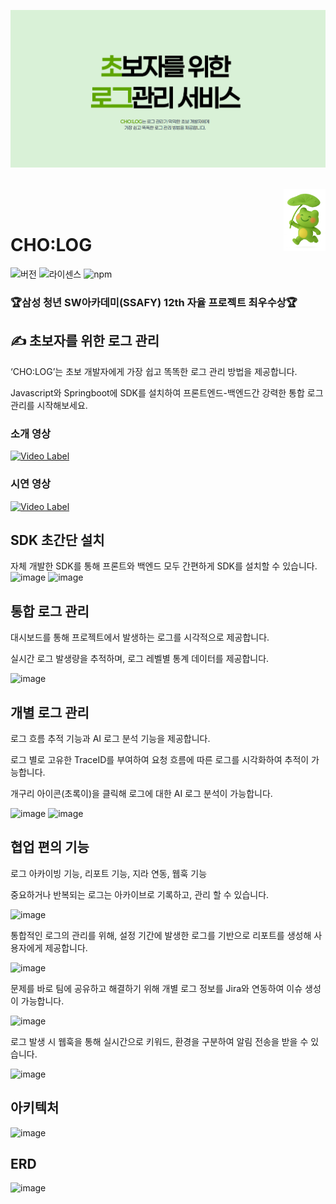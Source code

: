  ![1](/docs/main.png)

<br/>

<img src="/docs/logo.png" alt="cholog" align="right" height="100" />

<br/>
<br/>

# CHO:LOG

![버전](https://img.shields.io/badge/version-1.0.0-blue?style=flat-square)
![라이센스](https://img.shields.io/badge/license-MIT-green?style=flat-square)
![npm](https://img.shields.io/badge/npm-green?style=flat-square&logo=npm&logoColor=white)
### 🏆삼성 청년 SW아카데미(SSAFY) 12th 자율 프로젝트 최우수상🏆<br/>

## ✍️ 초보자를 위한 로그 관리

‘CHO:LOG’는 초보 개발자에게 가장 쉽고 똑똑한 로그 관리 방법을 제공합니다.

Javascript와 Springboot에 SDK를 설치하여 프론트엔드-백엔드간 강력한 통합 로그 관리를 시작해보세요.

### 소개 영상

[![Video Label](http://img.youtube.com/vi/pXC5L9P7USs/0.jpg)](https://youtu.be/pXC5L9P7USs)<br/>

### 시연 영상

[![Video Label](http://img.youtube.com/vi/sSYBkw-DStk/0.jpg)](https://youtu.be/sSYBkw-DStk)<br/>

## SDK 초간단 설치

자체 개발한 SDK를 통해 프론트와 백엔드 모두 간편하게 SDK를 설치할 수 있습니다.
![image](https://github.com/user-attachments/assets/6be76f10-d3f0-4f9b-97b7-2119098ba0e6)
![image](https://github.com/user-attachments/assets/344e2b57-a7c1-4d9a-ad88-44dc19003b0a)

## 통합 로그 관리

대시보드를 통해 프로젝트에서 발생하는 로그를 시각적으로 제공합니다.

실시간 로그 발생량을 추적하며, 로그 레벨별 통계 데이터를 제공합니다.

![image](https://github.com/user-attachments/assets/148c9b2a-643c-47be-9963-a31cd80b9f51)

## 개별 로그 관리

로그 흐름 추적 기능과 AI 로그 분석 기능을 제공합니다.

로그 별로 고유한 TraceID를 부여하여 요청 흐름에 따른 로그를 시각화하여 추적이 가능합니다.

개구리 아이콘(초록이)을 클릭해 로그에 대한 AI 로그 분석이 가능합니다.

![image](https://github.com/user-attachments/assets/30362fff-96eb-4b6b-a10a-8d6826b982a5)
![image](https://github.com/user-attachments/assets/7988c63a-5366-4619-b2c6-459cf0def8b8)

## 협업 편의 기능

로그 아카이빙 기능, 리포트 기능, 지라 연동, 웹훅 기능

중요하거나 반복되는 로그는 아카이브로 기록하고, 관리 할 수 있습니다.

![image](https://github.com/user-attachments/assets/826ec5dc-3f98-4cbb-a3ac-030c41fc7e28)

통합적인 로그의 관리를 위해, 설정 기간에 발생한 로그를 기반으로 리포트를 생성해 사용자에게 제공합니다.

![image](https://github.com/user-attachments/assets/1f0360c2-9621-48b0-a6ca-f54437b7fe6e)

문제를 바로 팀에 공유하고 해결하기 위해 개별 로그 정보를 Jira와 연동하여 이슈 생성이 가능합니다.

![image](https://github.com/user-attachments/assets/a022974e-f972-4f78-9897-a9b51775ac34)

로그 발생 시 웹훅을 통해 실시간으로 키워드, 환경을 구분하여 알림 전송을 받을 수 있습니다.

![image](https://github.com/user-attachments/assets/a931da04-565e-4682-af52-ca1ece3f9629)

## 아키텍처
![image](https://github.com/user-attachments/assets/d356f352-7c6b-4602-a103-e817655a6964)

## ERD
![image](https://github.com/user-attachments/assets/c7ad0056-3b46-428e-9267-3a287fd661a6)


